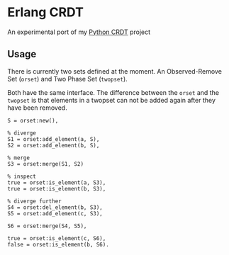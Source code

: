 # Erlang CRDT

An experimental port of my [Python
CRDT](https://github.com/ericmoritz/crdt) project


## Usage

There is currently two sets defined at the moment.  An Observed-Remove
Set (`orset`) and Two Phase Set (`twopset`).

Both have the same interface.  The difference between the `orset` and
the `twopset` is that elements in a twopset can not be added again
after they have been removed.

    S = orset:new(),

    % diverge
    S1 = orset:add_element(a, S),
    S2 = orset:add_element(b, S),
    
    % merge
    S3 = orset:merge(S1, S2)
    
    % inspect
    true = orset:is_element(a, S3),
    true = orset:is_element(b, S3),

    % diverge further
    S4 = orset:del_element(b, S3),
    S5 = orset:add_element(c, S3),

    S6 = orset:merge(S4, S5),
    
    true = orset:is_element(c, S6),
    false = orset:is_element(b, S6).


